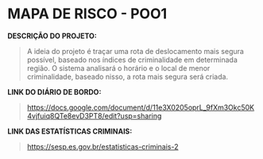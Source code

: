 # MAPA DE RISCO - POO1
**DESCRIÇÃO DO PROJETO:**

>A ideia do projeto é traçar uma rota de deslocamento mais segura possível, baseado nos índices de criminalidade em determinada região. O sistema analisará o horário e o local de menor criminalidade, baseado nisso, a rota mais segura será criada.

**LINK DO DIÁRIO DE BORDO:**

>https://docs.google.com/document/d/11e3X0205oprL_9fXm3Okc50K4vjfuiq8QTe8evD3PT8/edit?usp=sharing

**LINK DAS ESTATÍSTICAS CRIMINAIS:**

>https://sesp.es.gov.br/estatisticas-criminais-2
